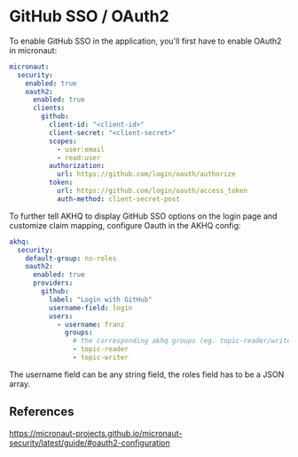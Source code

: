 
# GitHub SSO / OAuth2
To enable GitHub SSO in the application, you'll first have to enable OAuth2 in micronaut:

```yaml
micronaut:
  security:
    enabled: true
    oauth2:
      enabled: true
      clients:
        github:
          client-id: "<client-id>"
          client-secret: "<client-secret>"
          scopes:
            - user:email
            - read:user
          authorization:
            url: https://github.com/login/oauth/authorize
          token:
            url: https://github.com/login/oauth/access_token
            auth-method: client-secret-post
```

To further tell AKHQ to display GitHub SSO options on the login page and customize claim mapping, configure Oauth in the AKHQ config:

```yaml
akhq:
  security:
    default-group: no-roles
    oauth2:
      enabled: true
      providers:
        github:
          label: "Login with GitHub"
          username-field: login
          users:
            - username: franz
              groups:
                # the corresponding akhq groups (eg. topic-reader/writer or akhq default groups like admin/reader/no-role)
                - topic-reader
                - topic-writer
```

The username field can be any string field, the roles field has to be a JSON array.

## References
https://micronaut-projects.github.io/micronaut-security/latest/guide/#oauth2-configuration
